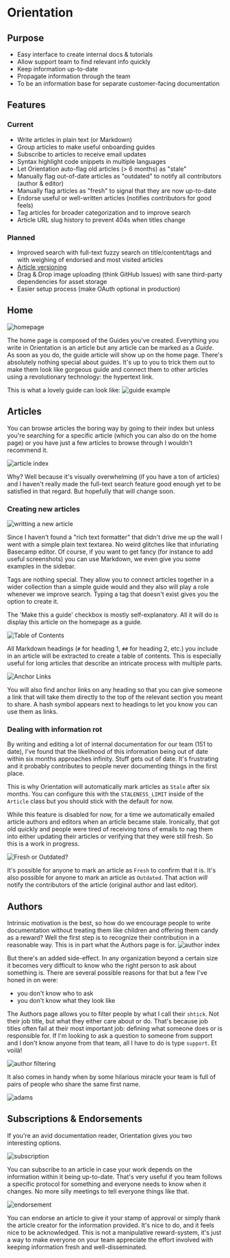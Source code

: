 # Orientation

## Purpose

- Easy interface to create internal docs & tutorials
- Allow support team to find relevant info quickly
- Keep information up-to-date
- Propagate information through the team
- To be an information base for separate customer-facing documentation

## Features

### Current

- Write articles in plain text (or Markdown)
- Group articles to make useful onboarding guides
- Subscribe to articles to receive email updates
- Syntax highlight code snippets in multiple languages
- Let Orientation auto-flag old articles (> 6 months) as "stale"
- Manually flag out-of-date articles as "outdated" to notify all contributors (author & editor)
- Manually flag articles as "fresh" to signal that they are now up-to-date
- Endorse useful or well-written articles (notifies contributors for good feels)
- Tag articles for broader categorization and to improve search
- Article URL slug history to prevent 404s when titles change 

### Planned

- Improved search with full-text fuzzy search on title/content/tags and with weighing of endorsed and most visited articles
- [Article versioning](https://github.com/olivierlacan/orientation/pull/67)
- Drag & Drop image uploading (think GitHub Issues) with sane third-party dependencies for asset storage
- Easier setup process (make OAuth optional in production)

## Home

![homepage][homepage]

The home page is composed of the Guides you've created. Everything
you write in Orientation is an article but any article can be marked
as a *Guide*. As soon as you do, the guide article will show up on the
home page. There's absolutely nothing special about guides. It's up to
you to trick them out to make them look like gorgeous guide and connect
them to other articles using a revolutionary technology: the hypertext link.

This is what a lovely guide can look like:
![guide example][guide-example]

## Articles

You can browse articles the boring way by going to their index but unless
you're searching for a specific article (which you can also do on the home page)
or you have just a few articles to browse through I wouldn't recommend it.

![article index][article-index]

Why? Well because it's visually overwhelming (if you have a ton of articles) and
I haven't really made the full-text search feature good enough yet to be satisfied
in that regard. But hopefully that will change soon.

### Creating new articles

![writting a new article][writing-article]

Since I haven't found a "rich text formatter" that didn't drive me up
the wall I went with a simple plain text textarea. No weird glitches like that
infuriating Basecamp editor. Of course, if you want to get fancy (for instance
to add useful screenshots) you can use Markdown, we even give you some examples
in the sidebar.

Tags are nothing special. They allow you to connect articles together in a wider
collection than a simple guide would and they also will play a role whenever we
improve search. Typing a tag that doesn't exist gives you the option to create it.

The 'Make this a guide' checkbox is mostly self-explanatory. All it will do is
display this article on the homepage as a guide.

![Table of Contents][table-of-contents]

All Markdown headings (`#` for heading 1, `##` for heading 2, etc.) you include
in an article will be extracted to create a table of contents. This is especially
useful for long articles that describe an intricate process with multiple parts.

![Anchor Links][anchor-links]

You will also find anchor links on any heading so that you can give someone a link
that will take them directly to the top of the relevant section you meant to share.
A hash symbol appears next to headings to let you know you can use them as links.

### Dealing with information rot

By writing and editing a lot of internal documentation for our team (151 to date),
I've found that the likelihood of this information being out of date within six
months approaches infinity. Stuff gets out of date. It's frustrating and it
probably contributes to people never documenting things in the first place.

This is why Orientation will automatically mark articles as `Stale` after six months.
You can configure this with the `STALENESS_LIMIT` inside of the `Article` class
but you should stick with the default for now.

While this feature is disabled for now, for a time we automatically emailed
article authors and editors when an article became stale. Ironically, that got
old quickly and people were tired of receiving tons of emails to nag them into
either updating their articles or verifying that they were still fresh. So this
is a work in progress.

![Fresh or Outdated?][fresh-outdated]

It's possible for anyone to mark an article as `Fresh` to confirm that it is.
It's also possible for anyone to mark an article as `Outdated`. That action *will*
notify the contributors of the article (original author and last editor).

## Authors

Intrinsic motivation is the best, so how do we encourage people to write
documentation without treating them like children and offering them candy as a
reward? Well the first step is to recognize their contribution in a reasonable
way. This is in part what the Authors page is for.
![author index][author-index]

But there's an added side-effect. In any organization beyond a certain size it
becomes very difficult to know who the right person to ask about something is. 
There are several possible reasons for that but a few I've honed in on
were:

- you don't know who to ask
- you don't know what they look like

The Authors page allows you to filter people by what I call their `shtick`. Not
their job title, but what they either care about or do. That's because job titles
often fail at their most important job: defining what someone does or is responsible
for. If I'm looking to ask a question to someone from support and I don't know
anyone from that team, all I have to do is type `support`. Et voilà!

![author filtering][author-filtering]

It also comes in handy when by some hilarious miracle your team is full of pairs
of people who share the same first name.

![adams][adams]

## Subscriptions & Endorsements

If you're an avid documentation reader, Orientation gives you two interesting options.

![subscription][subscription]

You can subscribe to an article in case your work depends on the information
within it being up-to-date. That's very useful if you team follows a specific
protocol for something and everyone needs to know when it changes. No more silly
meetings to tell everyone things like that.

![endorsement][endorsement]

You can endorse an article to give it your stamp of approval or simply thank the
article creator for the information provided. It's nice to do, and it feels nice
to be acknowledged. This is not a manipulative reward-system, it's just a way
to make everyone on your team appreciate the effort involved with keeping
information fresh and well-disseminated.

[homepage]: https://cloud.githubusercontent.com/assets/65950/6814712/66cb4684-d281-11e4-800c-329726411b7e.png
[article-index]: https://cloud.githubusercontent.com/assets/65950/6779981/6d0ef6ce-d161-11e4-91cf-4d497bc032a5.png
[author-index]: https://cloud.githubusercontent.com/assets/65950/6780070/3d29733e-d162-11e4-929e-c693bc0d6de0.png
[author-filtering]: https://cloud.githubusercontent.com/assets/65950/6780115/96e747ca-d162-11e4-8ca7-2ee14dd37ec8.png
[adams]: https://cloud.githubusercontent.com/assets/65950/6780138/c888cf92-d162-11e4-8369-2c0cd88afeb5.png
[writing-article]: https://cloud.githubusercontent.com/assets/65950/6807643/0190a074-d250-11e4-872e-5dc80bf790ff.png
[guide-example]: https://cloud.githubusercontent.com/assets/65950/6780336/7942d6a6-d164-11e4-9ce5-38af74c67a3c.png
[subscription]: https://cloud.githubusercontent.com/assets/65950/6788416/8e90c2d6-d199-11e4-98f7-4f6779ffc461.png
[endorsement]: https://cloud.githubusercontent.com/assets/65950/6788434/ac043776-d199-11e4-9f6a-8e158cc46ac9.png
[fresh-outdated]: https://cloud.githubusercontent.com/assets/65950/6807673/203e337e-d250-11e4-948f-a7fc20c61f7b.png
[table-of-contents]: https://cloud.githubusercontent.com/assets/65950/6807782/e9544b36-d250-11e4-9d50-f26d77225795.png
[anchor-links]: https://cloud.githubusercontent.com/assets/65950/6807862/615949ba-d251-11e4-9eba-3ccdfe8f3897.png
